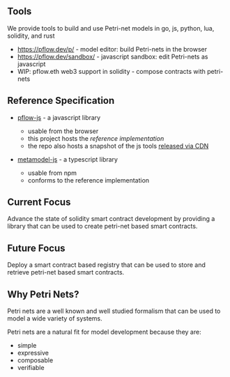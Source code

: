 ## Tools

We provide tools to build and use Petri-net models in go, js, python, lua, solidity, and rust

- https://pflow.dev/p/ - model editor: build Petri-nets in the browser
- https://pflow.dev/sandbox/ - javascript sandbox: edit Petri-nets as javascript
- WIP: pflow.eth web3 support in solidity - compose contracts with petri-nets


## Reference Specification
* [pflow-js](https://github.com/pFlow-dev/pflow-js) - a javascript library
  * usable from the browser
  * this project hosts the *reference implementation*
  * the repo also hosts a snapshot of the js tools [released via CDN](https://www.jsdelivr.com/package/gh/pflow-dev/pflow-js)
   
* [metamodel-js](https://github.com/pFlow-dev/metamodel-js) - a typescript library
  * usable from npm
  * conforms to the reference implementation

## Current Focus

Advance the state of solidity smart contract development by
providing a library that can be used to create petri-net based
smart contracts.

## Future Focus

Deploy a smart contract based registry that can be used to
store and retrieve petri-net based smart contracts.

## Why Petri Nets?

Petri nets are a well known and well studied formalism that
can be used to model a wide variety of systems.

Petri nets are a natural fit for model development
because they are:

* simple
* expressive
* composable
* verifiable

